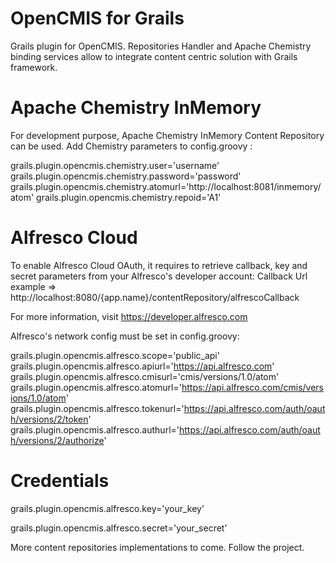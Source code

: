 OpenCMIS for Grails
===================

Grails plugin for OpenCMIS.
Repositories Handler and Apache Chemistry binding services allow
to integrate content centric solution with Grails framework.
 
# Apache Chemistry InMemory

For development purpose, Apache Chemistry InMemory Content Repository can be used.
Add Chemistry parameters to config.groovy :

grails.plugin.opencmis.chemistry.user='username'
grails.plugin.opencmis.chemistry.password='password'
grails.plugin.opencmis.chemistry.atomurl='http://localhost:8081/inmemory/atom'
grails.plugin.opencmis.chemistry.repoid='A1'

# Alfresco Cloud

To enable Alfresco Cloud OAuth, it requires to retrieve callback, key and secret parameters from your Alfresco's developer account:
Callback Url example => http://localhost:8080/{app.name}/contentRepository/alfrescoCallback
	
For more information, visit https://developer.alfresco.com

Alfresco's network config must be set in config.groovy:

grails.plugin.opencmis.alfresco.scope='public_api'
grails.plugin.opencmis.alfresco.apiurl='https://api.alfresco.com'
grails.plugin.opencmis.alfresco.cmisurl='cmis/versions/1.0/atom'
grails.plugin.opencmis.alfresco.atomurl='https://api.alfresco.com/cmis/versions/1.0/atom'
grails.plugin.opencmis.alfresco.tokenurl='https://api.alfresco.com/auth/oauth/versions/2/token'
grails.plugin.opencmis.alfresco.authurl='https://api.alfresco.com/auth/oauth/versions/2/authorize'

# Credentials
grails.plugin.opencmis.alfresco.key='your_key' 

grails.plugin.opencmis.alfresco.secret='your_secret'


More content repositories implementations to come. Follow the project.


